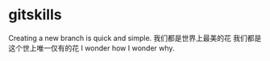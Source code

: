 # gitskills
Creating a new branch is quick and simple.
我们都是世界上最美的花
我们都是这个世上唯一仅有的花
I wonder how I wonder why.
